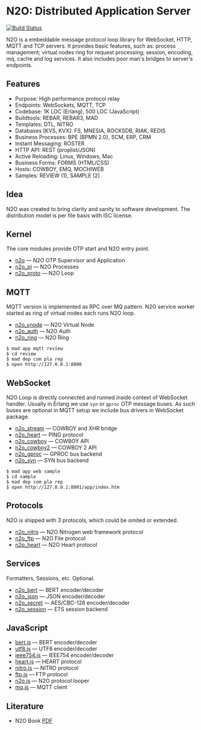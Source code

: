 N2O: Distributed Application Server
===================================

[![Build Status](https://travis-ci.org/synrc/n2o.svg?branch=master)](https://travis-ci.org/synrc/n2o)

N2O is a embeddable message protocol loop library for
WebSocket, HTTP, MQTT and TCP servers. It provides basic
features, such as: process management; virtual nodes ring for
request processing; session, encoding, mq, cache and log services.
It also includes poor man's bridges to server's endpoints.

Features
--------

* Purpose: High performance protocol relay
* Endpoints: WebSockets, MQTT, TCP
* Codebase: 1K LOC (Erlang), 500 LOC (JavaScript)
* Buildtools: REBAR, REBAR3, MAD
* Templates: DTL, NITRO
* Databases [KVS, KVX]: FS, MNESIA, ROCKSDB, RIAK, REDIS
* Business Processes: BPE (BPMN 2.0), SCM, ERP, CRM
* Instant Messaging: ROSTER
* HTTP API: REST (proplist/JSON)
* Active Reloading: Linux, Windows, Mac
* Business Forms: FORMS (HTML/CSS)
* Hosts: COWBOY, EMQ, MOCHIWEB
* Samples: REVIEW (1), SAMPLE (2)

Idea
----

N2O was created to bring clarity and sanity to software development.
The distribution model is per file basis with ISC license.

Kernel
------

The core modules provide OTP start and N2O entry point.

* [n2o](https://ws.n2o.space/man/n2o.htm) — N2O OTP Supervisor and Application
* [n2o_pi](https://ws.n2o.space/man/n2o_pi.htm) — N2O Processes
* [n2o_proto](https://ws.n2o.space/man/n2o_proto.htm) — N2O Loop

MQTT
----

MQTT version is implemented as RPC over MQ pattern.
N2O service worker started as ring of virtual nodes each runs N2O loop.

* [n2o_vnode](https://ws.n2o.space/man/n2o_vnode.htm) — N2O Virtual Node
* [n2o_auth](https://ws.n2o.space/man/n2o_auth.htm) — N2O Auth
* [n2o_ring](https://ws.n2o.space/man/n2o_ring.htm) — N2O Ring

```
$ mad app mqtt review
$ cd review
$ mad dep com pla rep
$ open http://127.0.0.1:8000
```

WebSocket
---------

N2O Loop is directly connected and runned inside context of WebSocket handler.
Usually in Erlang we use `syn` or `gproc` OTP message buses.
As such buses are optional in MQTT setup we include bus drivers in WebSocket package.

* [n2o_stream](https://ws.n2o.space/man/n2o_stream.htm) — COWBOY and XHR bridge
* [n2o_heart](https://ws.n2o.space/man/n2o_heart.htm) — PING protocol
* [n2o_cowboy](https://ws.n2o.space/man/n2o_cowboy.htm) — COWBOY API
* [n2o_cowboy2](https://ws.n2o.space/man/n2o_cowboy2.htm) — COWBOY 2 API
* [n2o_gproc](https://ws.n2o.space/man/n2o_gproc.htm) — GPROC bus backend
* [n2o_syn](https://ws.n2o.space/man/n2o_syn.htm) — SYN bus backend

```
$ mad app web sample
$ cd sample
$ mad dep com pla rep
$ open http://127.0.0.1:8001/app/index.htm
```

Protocols
---------

N2O is shipped with 3 protocols, which could be omited or extended.

* [n2o_nitro](https://ws.n2o.space/man/n2o_nitro.htm) — N2O Nitrogen web framework protocol
* [n2o_ftp](https://ws.n2o.space/man/n2o_ftp.htm) — N2O File protocol
* [n2p_heart](https://ws.n2o.space/man/n2o_heart.htm) — N2O Heart protocol

Services
--------

Formatters, Sessions, etc. Optional.

* [n2o_bert](https://ws.n2o.space/man/n2o_bert.htm) — BERT encoder/decoder
* [n2o_json](https://ws.n2o.space/man/n2o_json.htm) — JSON encoder/decoder
* [n2o_secret](https://ws.n2o.space/man/n2o_secret.htm)  — AES/CBC-128 encoder/decoder
* [n2o_session](https://ws.n2o.space/man/n2o_session.htm) — ETS session backend

JavaScript
----------

* [bert.js](https://ws.n2o.space/man/bert.js.htm) — BERT encoder/decoder
* [utf8.js](https://ws.n2o.space/man/utf8.js.htm) — UTF8 encoder/decoder
* [ieee754.js](https://ws.n2o.space/man/ieee754.js.htm) — IEEE754 encoder/decoder
* [heart.js](https://ws.n2o.space/man/heart.js.htm) — HEART protocol
* [nitro.js](https://ws.n2o.space/man/nitro.js.htm) — NITRO protocol
* [ftp.js](https://ws.n2o.space/man/ftp.js.htm)  — FTP protocol
* [n2o.js](https://ws.n2o.space/man/n2o.js.htm) — N2O protocol looper
* [mq.js](https://ws.n2o.space/man/mq.js.htm) — MQTT client

Literature
----------

* N2O Book [PDF](http://synrc.com/apps/n2o/doc/book.pdf)

